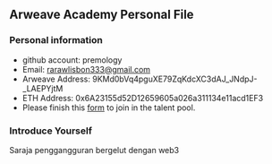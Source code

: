 ## Arweave Academy Personal File

### Personal information

- github account: premology
- Email: rarawlisbon333@gmail.com
- Arweave Address: 9KMd0bVq4pguXE79ZqKdcXC3dAJ_JNdpJ-_LAEPYjtM
- ETH Address: 0x6A23155d52D12659605a026a311134e11acd1EF3
- Please finish this [form](https://docs.google.com/forms/d/e/1FAIpQLSfWA5fIIcBgmRppm3jNz5vmf9Mai_QMVil-2pO4r7YKn_Zhtw/viewform?usp=sf_link) to join in the talent pool.

### Introduce Yourself
Saraja penggangguran bergelut dengan web3
